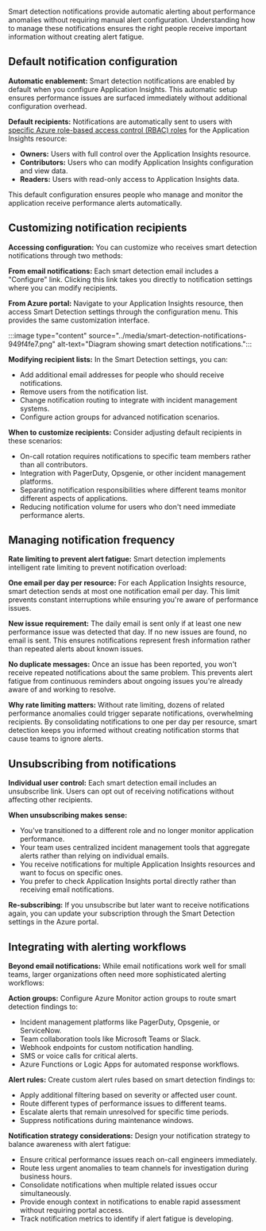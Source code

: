 Smart detection notifications provide automatic alerting about performance anomalies without requiring manual alert configuration. Understanding how to manage these notifications ensures the right people receive important information without creating alert fatigue.

## Default notification configuration

**Automatic enablement:** Smart detection notifications are enabled by default when you configure Application Insights. This automatic setup ensures performance issues are surfaced immediately without additional configuration overhead.

**Default recipients:** Notifications are automatically sent to users with [specific Azure role-based access control (RBAC) roles](/azure/application-insights/app-insights-resources-roles-access-control) for the Application Insights resource:

- **Owners:** Users with full control over the Application Insights resource.
- **Contributors:** Users who can modify Application Insights configuration and view data.
- **Readers:** Users with read-only access to Application Insights data.

This default configuration ensures people who manage and monitor the application receive performance alerts automatically.

## Customizing notification recipients

**Accessing configuration:** You can customize who receives smart detection notifications through two methods:

**From email notifications:** Each smart detection email includes a "Configure" link. Clicking this link takes you directly to notification settings where you can modify recipients.

**From Azure portal:** Navigate to your Application Insights resource, then access Smart Detection settings through the configuration menu. This provides the same customization interface.

:::image type="content" source="../media/smart-detection-notifications-949f4fe7.png" alt-text="Diagram showing smart detection notifications.":::

**Modifying recipient lists:** In the Smart Detection settings, you can:

- Add additional email addresses for people who should receive notifications.
- Remove users from the notification list.
- Change notification routing to integrate with incident management systems.
- Configure action groups for advanced notification scenarios.

**When to customize recipients:** Consider adjusting default recipients in these scenarios:

- On-call rotation requires notifications to specific team members rather than all contributors.
- Integration with PagerDuty, Opsgenie, or other incident management platforms.
- Separating notification responsibilities where different teams monitor different aspects of applications.
- Reducing notification volume for users who don't need immediate performance alerts.

## Managing notification frequency

**Rate limiting to prevent alert fatigue:** Smart detection implements intelligent rate limiting to prevent notification overload:

**One email per day per resource:** For each Application Insights resource, smart detection sends at most one notification email per day. This limit prevents constant interruptions while ensuring you're aware of performance issues.

**New issue requirement:** The daily email is sent only if at least one new performance issue was detected that day. If no new issues are found, no email is sent. This ensures notifications represent fresh information rather than repeated alerts about known issues.

**No duplicate messages:** Once an issue has been reported, you won't receive repeated notifications about the same problem. This prevents alert fatigue from continuous reminders about ongoing issues you're already aware of and working to resolve.

**Why rate limiting matters:** Without rate limiting, dozens of related performance anomalies could trigger separate notifications, overwhelming recipients. By consolidating notifications to one per day per resource, smart detection keeps you informed without creating notification storms that cause teams to ignore alerts.

## Unsubscribing from notifications

**Individual user control:** Each smart detection email includes an unsubscribe link. Users can opt out of receiving notifications without affecting other recipients.

**When unsubscribing makes sense:**

- You've transitioned to a different role and no longer monitor application performance.
- Your team uses centralized incident management tools that aggregate alerts rather than relying on individual emails.
- You receive notifications for multiple Application Insights resources and want to focus on specific ones.
- You prefer to check Application Insights portal directly rather than receiving email notifications.

**Re-subscribing:** If you unsubscribe but later want to receive notifications again, you can update your subscription through the Smart Detection settings in the Azure portal.

## Integrating with alerting workflows

**Beyond email notifications:** While email notifications work well for small teams, larger organizations often need more sophisticated alerting workflows:

**Action groups:** Configure Azure Monitor action groups to route smart detection findings to:

- Incident management platforms like PagerDuty, Opsgenie, or ServiceNow.
- Team collaboration tools like Microsoft Teams or Slack.
- Webhook endpoints for custom notification handling.
- SMS or voice calls for critical alerts.
- Azure Functions or Logic Apps for automated response workflows.

**Alert rules:** Create custom alert rules based on smart detection findings to:

- Apply additional filtering based on severity or affected user count.
- Route different types of performance issues to different teams.
- Escalate alerts that remain unresolved for specific time periods.
- Suppress notifications during maintenance windows.

**Notification strategy considerations:** Design your notification strategy to balance awareness with alert fatigue:

- Ensure critical performance issues reach on-call engineers immediately.
- Route less urgent anomalies to team channels for investigation during business hours.
- Consolidate notifications when multiple related issues occur simultaneously.
- Provide enough context in notifications to enable rapid assessment without requiring portal access.
- Track notification metrics to identify if alert fatigue is developing.
